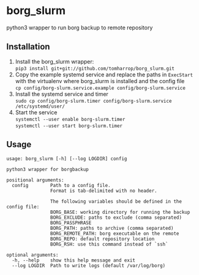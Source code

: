 # borg_slurm

python3 wrapper to run borg backup to remote repository

## Installation

1. Install the borg_slurm wrapper:  
`pip3 install git+git://github.com/tomharrop/borg_slurm.git`
2. Copy the example systemd service and replace the paths in `ExecStart` with the virtualenv where borg_slurm is installed and the config file  
`cp config/borg-slurm.service.example config/borg-slurm.service`
3. Install the systemd service and timer  
`sudo cp config/borg-slurm.timer config/borg-slurm.service /etc/systemd/user/`
4. Start the service  
`systemctl --user enable borg-slurm.timer`  
`systemctl --user start borg-slurm.timer`

## Usage

```{bash}
usage: borg_slurm [-h] [--log LOGDIR] config

python3 wrapper for borgbackup

positional arguments:
  config        Path to a config file.
                Format is tab-delimited with no header.

                The following variables should be defined in the config file:
                BORG_BASE: working directory for running the backup
                BORG_EXCLUDE: paths to exclude (comma separated)
                BORG_PASSPHRASE
                BORG_PATH: paths to archive (comma separated)
                BORG_REMOTE_PATH: borg executable on the remote
                BORG_REPO: default repository location
                BORG_RSH: use this command instead of `ssh`

optional arguments:
  -h, --help    show this help message and exit
  --log LOGDIR  Path to write logs (default /var/log/borg)
```
